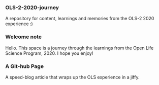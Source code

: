 ### OLS-2-2020-journey
A repository for content, learnings and memories from the OLS-2 2020 experience :)

### Welcome note
Hello. This space is a journey through the learnings from the Open Life Science Program, 2020. I hope you enjoy!

### A Git-hub Page
A speed-blog article that wraps up the OLS experience in a jiffy. 
